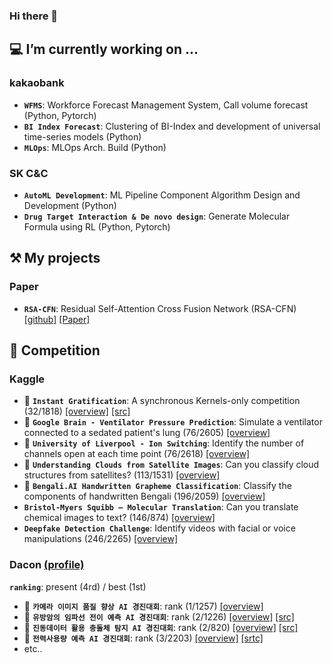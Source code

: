 ### Hi there 👋

<!--
**hyeonho1028/hyeonho1028** is a ✨ _special_ ✨ repository because its `README.md` (this file) appears on your GitHub profile.

Here are some ideas to get you started:

- 🔭 I’m currently working on ...
- 🌱 I’m currently learning ...
- 👯 I’m looking to collaborate on ...
- 🤔 I’m looking for help with ...
- 💬 Ask me about ...
- 📫 How to reach me: ...
- 😄 Pronouns: ...
- ⚡ Fun fact: ...
-->

## 💻 I’m currently working on ...
### kakaobank
- **`WFMS`**: Workforce Forecast Management System, Call volume forecast (Python, Pytorch)
- **`BI Index Forecast`**: Clustering of BI-Index and development of universal time-series models (Python)
- **`MLOps`**: MLOps Arch. Build (Python)

### SK C&C
- **`AutoML Development`**: ML Pipeline Component Algorithm Design and Development (Python)
- **`Drug Target Interaction & De novo design`**: Generate Molecular Formula using RL (Python, Pytorch)

## ⚒️ My projects
### Paper
- **`RSA-CFN`**: Residual Self-Attention Cross Fusion Network (RSA-CFN) [[github]](https://github.com/hyeonho1028/RSA-CFN) [[Paper]](https://github.com/hyeonho1028/RSA-CFN/files/11973717/20-727.pdf)

## 🏅 Competition
### Kaggle
- 🥈 **`Instant Gratification`**: A synchronous Kernels-only competition (32/1818) [[overview]](https://www.kaggle.com/competitions/instant-gratification) [[src]](https://www.kaggle.com/code/hyeonho/32th-solution-public-0-97513-private-0-97565)
- 🥈 **`Google Brain - Ventilator Pressure Prediction`**: Simulate a ventilator connected to a sedated patient's lung (76/2605) [[overview]](https://www.kaggle.com/competitions/ventilator-pressure-prediction)
- 🥈 **`University of Liverpool - Ion Switching`**: Identify the number of channels open at each time point (76/2618) [[overview]](https://www.kaggle.com/competitions/liverpool-ion-switching)
- 🥉 **`Understanding Clouds from Satellite Images`**: Can you classify cloud structures from satellites? (113/1531) [[overview]](https://www.kaggle.com/competitions/understanding_cloud_organization)
- 🥉 **`Bengali.AI Handwritten Grapheme Classification`**: Classify the components of handwritten Bengali (196/2059) [[overview]](https://www.kaggle.com/competitions/bengaliai-cv19)
- **`Bristol-Myers Squibb – Molecular Translation`**: Can you translate chemical images to text? (146/874) [[overview]](https://www.kaggle.com/competitions/bms-molecular-translation/leaderboard)
- **`Deepfake Detection Challenge`**: Identify videos with facial or voice manipulations (246/2265) [[overview]](https://www.kaggle.com/competitions/deepfake-detection-challenge)


### Dacon [(profile)](https://dacon.io/myprofile/106480/home)
**`ranking`**: present (4rd) / best (1st)
- 🥇 **`카메라 이미지 품질 향상 AI 경진대회`**: rank (1/1257) [[overview]](https://dacon.io/competitions/official/235746/overview/description)
- 🥇 **`유방암의 임파선 전이 예측 AI 경진대회`**: rank (2/1226) [[overview]](https://dacon.io/competitions/official/236011/overview/description) [[src]](https://github.com/hyeonho1028/Prediction-of-breast-cancer-lymph-node-metastasis)
- 🥇 **`진동데이터 활용 충돌체 탐지 AI 경진대회`**: rank (2/820) [[overview]](https://dacon.io/competitions/official/235614/overview/description) [[src]](https://github.com/hyeonho1028/Collider-Detection-using-Vibration-data)
- 🥇 **`전력사용량 예측 AI 경진대회`**: rank (3/2203) [[overview]](https://dacon.io/competitions/official/235736/overview/description) [[srtc]](https://github.com/hyeonho1028/Solar-power-generation-forecast)
- etc..


<!-- ### Others -->

